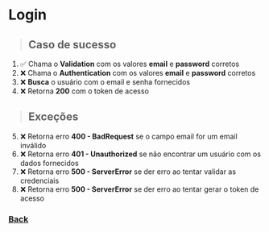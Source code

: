 # Login

> ## Caso de sucesso

1. ✅ Chama o **Validation** com os valores **email** e **password** corretos
2. ❌ Chama o **Authentication** com os valores **email** e **password** corretos
3. ❌ **Busca** o usuário com o email e senha fornecidos
4. ❌ Retorna **200** com o token de acesso

> ## Exceções

5. ❌ Retorna erro **400 - BadRequest** se o campo email for um email inválido
6. ❌ Retorna erro **401 - Unauthorized** se não encontrar um usuário com os dados fornecidos
7. ❌ Retorna erro **500 - ServerError** se der erro ao tentar validar as credenciais
8. ❌ Retorna erro **500 - ServerError** se der erro ao tentar gerar o token de acesso

### [Back](../../../readme.md)